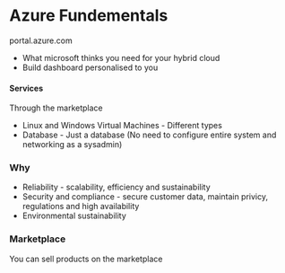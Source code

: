 # Azure Fundementals

portal.azure.com

* What microsoft thinks you need for your hybrid cloud
* Build dashboard personalised to you

#### Services

Through the marketplace

* Linux and Windows Virtual Machines - Different types
* Database - Just a database (No need to configure entire system and networking as a sysadmin) 

### Why

* Reliability - scalability, efficiency and sustainability
* Security and compliance - secure customer data, maintain privicy, regulations and high availability
* Environmental sustainability

### Marketplace

You can sell products on the marketplace
